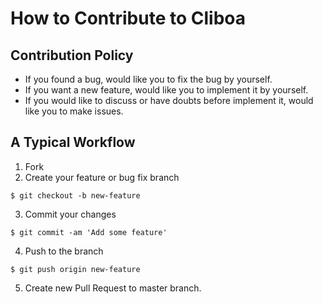 # How to Contribute to Cliboa

## Contribution Policy

* If you found a bug, would like you to fix the bug by yourself.
* If you want a new feature, would like you to implement it by yourself.
* If you would like to discuss or have doubts before implement it, would like you to make issues.


## A Typical Workflow

1. Fork
2. Create your feature or bug fix branch 
```
$ git checkout -b new-feature
```
3. Commit your changes 
```
$ git commit -am 'Add some feature'
```
4. Push to the branch 
```
$ git push origin new-feature
```
5. Create new Pull Request to master branch.